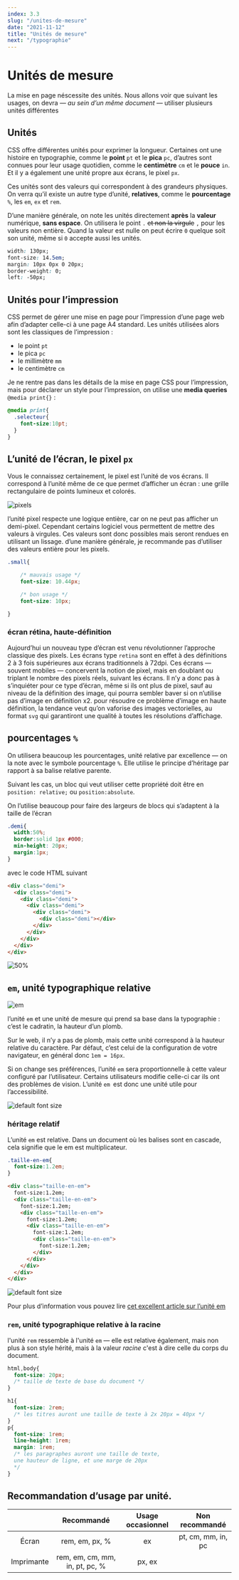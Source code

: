 ```yaml
---
index: 3.3
slug: "/unites-de-mesure"
date: "2021-11-12"
title: "Unités de mesure"
next: "/typographie"
---
```


# Unités de mesure

La mise en page néscessite des unités. Nous allons voir que suivant les usages, on devra — *au sein d’un même document* — utiliser plusieurs unités différentes

## Unités

CSS offre différentes unités pour exprimer la longueur. Certaines ont une histoire en typographie, comme le **point** `pt` et le **pica** `pc`, d’autres sont connues pour leur usage quotidien, comme le **centimètre** `cm` et le **pouce** `in`. Et il y a également une unité propre aux écrans, le pixel `px`.

Ces unités sont des valeurs qui correspondent à des grandeurs physiques. On verra qu’il existe un autre type d’unité, **relatives**, comme le **pourcentage** `%`, les `em`, `ex` et `rem`.

D’une manière générale, on note les unités directement **après** la **valeur** numérique, **sans espace**. On utilisera le point `.` ~~et non la virgule~~ `,` pour les valeurs non entière. Quand la valeur est nulle on peut écrire `0` quelque soit son unité, même si `0` accepte aussi les unités.

```css
width: 130px;
font-size: 14.5em;
margin: 10px 0px 0 20px;
border-weight: 0;
left: -50px;
```

## Unités pour l’impression

CSS permet de gérer une mise en page pour l’impression d’une page web afin d’adapter celle-ci à une page A4 standard. Les unités utilisées alors sont les classiques de l’impression :

- le point `pt`
- le pica `pc`
- le millimètre `mm`
- le centimètre `cm`

Je ne rentre pas dans les détails de la mise en page CSS pour l’impression, mais pour déclarer un style pour l’impression, on utilise une **media queries** `@media print{}` :

```css
@media print{
  .selecteur{
    font-size:10pt;
  }
}
```

## L’unité de l’écran, le pixel `px`

Vous le connaissez certainement, le pixel est l’unité de vos écrans. Il correspond à l’unité même de ce que permet d’afficher un écran : une grille rectangulaire de points lumineux et colorés.

![pixels](images/pixels.jpg)

l’unité pixel respecte une logique entière, car on ne peut pas afficher un demi-pixel. Cependant certains logiciel vous permettent de mettre des valeurs à virgules. Ces valeurs sont donc possibles mais seront rendues en utilisant un lissage. d’une manière générale, je recommande pas d’utiliser des valeurs entière pour les pixels.

```css
.small{

	/* mauvais usage */
	font-size: 10.44px;

	/* bon usage */
	font-size: 10px;

}
```

### écran rétina, haute-définition

Aujourd’hui un nouveau type d’écran est venu révolutionner l’approche classique des pixels. Les écrans type `retina` sont en effet à des définitions 2 à 3 fois supérieures aux écrans traditionnels à 72dpi. Ces écrans — souvent mobiles — concervent la notion de pixel, mais en doublant ou triplant le nombre des pixels réels, suivant les écrans. Il n’y a donc pas à s’inquiéter pour ce type d’écran, même si ils ont plus de pixel, sauf au niveau de la définition des image, qui pourra sembler baver si on n’utilise pas d’image en définition x2. pour résoudre ce problème d’image en haute définition, la tendance veut qu’on vaforise des images vectorielles, au format `svg` qui garantiront une qualité à toutes les résolutions d’affichage.

## pourcentages `%`

On utilisera beaucoup les pourcentages, unité relative par excellence — on la note avec le symbole pourcentage `%`. Elle utilise le principe d’héritage par rapport à sa balise relative parente.

Suivant les cas, un bloc qui veut utiliser cette propriété doit être en `position: relative;` ou `position:absolute`.

On l’utilise beaucoup pour faire des largeurs de blocs qui s’adaptent à la taille de l’écran

```css
.demi{
  width:50%;
  border:solid 1px #000;
  min-height: 20px;
  margin:1px;
}
```

avec le code HTML suivant

```html
<div class="demi">
  <div class="demi">
    <div class="demi">
      <div class="demi">
        <div class="demi">
          <div class="demi"></div>
        </div>
      </div>
    </div>
  </div>
</div>
```

![50%](images/50percent.png)

## `em`, unité typographique relative

![em](images/em-wikipedia.png)

l’unité `em` et une unité de mesure qui prend sa base dans la typographie : c’est le cadratin, la hauteur d’un plomb.

Sur le web, il n’y a pas de plomb, mais cette unité correspond à la hauteur relative du caractère. Par défaut, c’est celui de la configuration de votre navigateur, en général donc `1em = 16px`.

Si on change ses préférences, l’unité `em` sera proportionnelle à cette valeur configuré par l’utilisateur. Certains utilisateurs modifie celle-ci car ils ont des problèmes de vision. L’unité `em `est donc une unité utile pour l’accessibilité.

![default font size](images/default-font-size.png)

### héritage relatif

L’unité `em` est relative. Dans un document où les balises sont en cascade, cela signifie que le em est multiplicateur.

```css
.taille-en-em{
  font-size:1.2em;
}
```

```html
<div class="taille-en-em">
  font-size:1.2em;
  <div class="taille-en-em">
    font-size:1.2em;
    <div class="taille-en-em">
      font-size:1.2em;
      <div class="taille-en-em">
        font-size:1.2em;
        <div class="taille-en-em">
          font-size:1.2em;
        </div>
      </div>
    </div>
  </div>
</div>
```

![default font size](images/em-cascade.png)

Pour plus d’information vous pouvez lire [cet excellent article sur l’unité em](http://www.alsacreations.com/article/lire/563-gerer-la-taille-du-texte-avec-les-em.html)

### `rem`, unité typographique relative à la racine

l'unité `rem` ressemble à l'unité `em` — elle est relative également, mais non plus à son style hérité, mais à la valeur *racine* c'est à dire celle du corps du document.

```css
html,body{
  font-size: 20px; 
  /* taille de texte de base du document */
}

h1{
  font-size: 2rem; 
  /* les titres auront une taille de texte à 2x 20px = 40px */
}
p{
  font-size: 1rem; 
  line-height: 1rem;
  margin: 1rem;
  /* les paragraphes auront une taille de texte,
  une hauteur de ligne, et une marge de 20px
  */
}
```



## Recommandation d’usage par unité.

|            |           Recommandé           | Usage occasionnel |   Non recommandé   |
| :--------: | :----------------------------: | :---------------: | :----------------: |
|   Écran    |         rem, em, px, %         |        ex         | pt, cm, mm, in, pc |
| Imprimante | rem, em, cm, mm, in, pt, pc, % |      px, ex       |                    |

